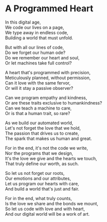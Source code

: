 # A Programmed Heart

In this digital age,  
We code our lives on a page,  
We type away in endless code,  
Building a world that must unfold.  

But with all our lines of code,  
Do we forget our human ode?  
Do we remember our heart and soul,  
Or let machines take full control?  

A heart that's programmed with precision,  
Meticulously planned, without permission,  
Can it love with the same fervor,  
Or will it stay a passive observer?  

Can we program empathy and kindness,  
Or are these traits exclusive to humankindness?  
Can we teach a machine to care,  
Or is that a human trait, so rare?  

As we build our automated world,  
Let's not forget the love that we hold,  
The passion that drives us to create,  
The spark that makes us human and great.  

For in the end, it's not the code we write,  
Nor the programs that we design,  
It's the love we give and the hearts we touch,  
That truly define our worth, as such.  

So let us not forget our roots,  
Our emotions and our attributes,  
Let us program our hearts with care,  
And build a world that's just and fair.  

For in the end, what truly counts,  
Is the love we share and the bonds we mount,  
So let us code with love and with heart,  
And our digital world will be a work of art.